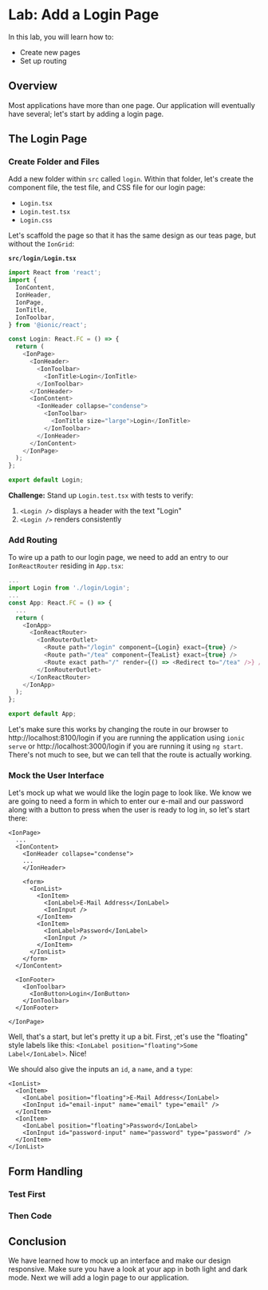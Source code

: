 # Lab: Add a Login Page

In this lab, you will learn how to:

- Create new pages
- Set up routing

## Overview

Most applications have more than one page. Our application will eventually have several; let's start by adding a login page.

## The Login Page

### Create Folder and Files

Add a new folder within `src` called `login`. Within that folder, let's create the component file, the test file, and CSS file for our login page:

- `Login.tsx`
- `Login.test.tsx`
- `Login.css`

Let's scaffold the page so that it has the same design as our teas page, but without the `IonGrid`:

**`src/login/Login.tsx`**

```TypeScript
import React from 'react';
import {
  IonContent,
  IonHeader,
  IonPage,
  IonTitle,
  IonToolbar,
} from '@ionic/react';

const Login: React.FC = () => {
  return (
    <IonPage>
      <IonHeader>
        <IonToolbar>
          <IonTitle>Login</IonTitle>
        </IonToolbar>
      </IonHeader>
      <IonContent>
        <IonHeader collapse="condense">
          <IonToolbar>
            <IonTitle size="large">Login</IonTitle>
          </IonToolbar>
        </IonHeader>
      </IonContent>
    </IonPage>
  );
};

export default Login;
```

**Challenge:** Stand up `Login.test.tsx` with tests to verify:

1. `<Login />` displays a header with the text "Login"
2. `<Login />` renders consistently

### Add Routing

To wire up a path to our login page, we need to add an entry to our `IonReactRouter` residing in `App.tsx`:

```TypeScript
...
import Login from './login/Login';
...
const App: React.FC = () => {
  ...
  return (
    <IonApp>
      <IonReactRouter>
        <IonRouterOutlet>
          <Route path="/login" component={Login} exact={true} />
          <Route path="/tea" component={TeaList} exact={true} />
          <Route exact path="/" render={() => <Redirect to="/tea" />} />
        </IonRouterOutlet>
      </IonReactRouter>
    </IonApp>
  );
};

export default App;
```

Let's make sure this works by changing the route in our browser to http://localhost:8100/login if you are running the application using `ionic serve` or http://localhost:3000/login if you are running it using `ng start`. There's not much to see, but we can tell that the route is actually working.

### Mock the User Interface

Let's mock up what we would like the login page to look like. We know we are going to need a form in which to enter our e-mail and our password along with a button to press when the user is ready to log in, so let's start there:

```JSX
<IonPage>
  ...
  <IonContent>
    <IonHeader collapse="condense">
    ...
    </IonHeader>

    <form>
      <IonList>
        <IonItem>
          <IonLabel>E-Mail Address</IonLabel>
          <IonInput />
        </IonItem>
        <IonItem>
          <IonLabel>Password</IonLabel>
          <IonInput />
        </IonItem>
      </IonList>
    </form>
  </IonContent>

  <IonFooter>
    <IonToolbar>
      <IonButton>Login</IonButton>
    </IonToolbar>
  </IonFooter>

</IonPage>
```

Well, that's a start, but let's pretty it up a bit. First, ;et's use the "floating" style labels like this: `<IonLabel position="floating">Some Label</IonLabel>`. Nice!

We should also give the inputs an `id`, a `name`, and a `type`:

```JSX
<IonList>
  <IonItem>
    <IonLabel position="floating">E-Mail Address</IonLabel>
    <IonInput id="email-input" name="email" type="email" />
  </IonItem>
  <IonItem>
    <IonLabel position="floating">Password</IonLabel>
    <IonInput id="password-input" name="password" type="password" />
  </IonItem>
</IonList>
```

## Form Handling

### Test First

### Then Code

## Conclusion

We have learned how to mock up an interface and make our design responsive. Make sure you have a look at your app in both light and dark mode. Next we will add a login page to our application.

